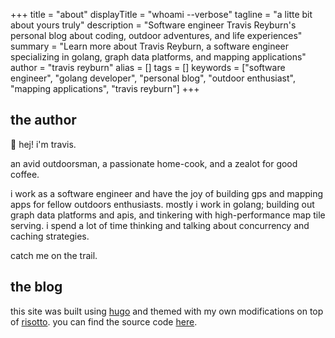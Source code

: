 +++
title = "about"
displayTitle = "whoami --verbose"
tagline = "a litte bit about yours truly"
description = "Software engineer Travis Reyburn's personal blog about coding, outdoor adventures, and life experiences"
summary = "Learn more about Travis Reyburn, a software engineer specializing in golang, graph data platforms, and mapping applications"
author = "travis reyburn"
alias = []
tags = []
keywords = ["software engineer", "golang developer", "personal blog", "outdoor enthusiast", "mapping applications", "travis reyburn"]
+++
## the author
🤘 hej! i'm travis.

an avid outdoorsman, a passionate home-cook, and a zealot for good coffee.

i work as a software engineer and have the joy of building gps and mapping apps for fellow outdoors enthusiasts. mostly i work in golang; building out graph data platforms and apis, and tinkering with high-performance map tile serving. i spend a lot of time thinking and talking about concurrency and caching strategies.

catch me on the trail.

## the blog
this site was built using [hugo](https://gohugo.io/) and themed with my own modifications on top of [risotto](https://github.com/joeroe/risotto). you can find the source code [here](https://github.com/treyburn/blog).
